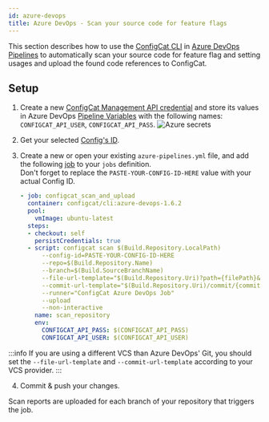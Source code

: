 ```yaml
---
id: azure-devops
title: Azure DevOps - Scan your source code for feature flags
---
```


This section describes how to use the [ConfigCat CLI](/docs/advanced/cli) in <a target="_blank" href="https://docs.microsoft.com/en-us/azure/devops/pipelines/?view=azure-devops">Azure DevOps Pipelines</a>
to automatically scan your source code for feature flag and setting usages and upload the found code references to ConfigCat. 

## Setup
1. Create a new <a target="_blank" href="https://app.configcat.com/my-account/public-api-credentials">ConfigCat Management API credential</a> and store its values in Azure DevOps <a target="_blank" href="https://docs.microsoft.com/en-us/azure/devops/pipelines/process/variables">Pipeline Variables</a> with the following names: `CONFIGCAT_API_USER`, `CONFIGCAT_API_PASS`.
    <img className="bordered zoomable" src="/docs/assets/cli/scan/azure_secrets.png" alt="Azure secrets" />

2. Get your selected [Config's ID](/docs/advanced/code-references/overview#config-id).

3. Create a new or open your existing `azure-pipelines.yml` file, and add the following <a target="_blank" href="https://docs.microsoft.com/en-us/azure/devops/pipelines/yaml-schema#job">job</a> to your `jobs` definition.  
   Don't forget to replace the `PASTE-YOUR-CONFIG-ID-HERE` value with your actual Config ID.
   ```yaml
   - job: configcat_scan_and_upload
     container: configcat/cli:azure-devops-1.6.2
     pool:
       vmImage: ubuntu-latest
     steps:
     - checkout: self
       persistCredentials: true
     - script: configcat scan $(Build.Repository.LocalPath) 
         --config-id=PASTE-YOUR-CONFIG-ID-HERE 
         --repo=$(Build.Repository.Name) 
         --branch=$(Build.SourceBranchName)
         --file-url-template="$(Build.Repository.Uri)?path={filePath}&version=GC{commitHash}&line={lineNumber}&lineStartColumn=1&lineEndColumn=1"
         --commit-url-template="$(Build.Repository.Uri)/commit/{commitHash}" 
         --runner="ConfigCat Azure DevOps Job" 
         --upload
         --non-interactive
       name: scan_repository
       env:
         CONFIGCAT_API_PASS: $(CONFIGCAT_API_PASS)
         CONFIGCAT_API_USER: $(CONFIGCAT_API_USER)
   ```

  :::info
  If you are using a different VCS than Azure DevOps' Git, you should set the `--file-url-template` and `--commit-url-template` according to your VCS provider.
  :::

4. Commit & push your changes.

Scan reports are uploaded for each branch of your repository that triggers the job.